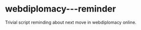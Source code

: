webdiplomacy---reminder
=======================

Trivial script reminding about next move in webdiplomacy online.